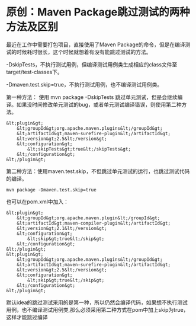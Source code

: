 # 原创：Maven Package跳过测试的两种方法及区别

最近在工作中需要打包项目，直接使用了Maven Package的命令，但是在编译测试的时候耗时很长，这个时候就想着有没有能跳过测试的方法。

-DskipTests，不执行测试用例，但编译测试用例类生成相应的class文件至target/test-classes下。

-Dmaven.test.skip=true，不执行测试用例，也不编译测试用例类。

第一种方法：  使用 mvn package -DskipTests 跳过单元测试，但是会继续编译。如果没时间修改单元测试的bug，或者单元测试编译错误，则使用第二种方法。

```
&lt;plugin&gt;  
    &lt;groupId&gt;org.apache.maven.plugins&lt;/groupId&gt;  
    &lt;artifactId&gt;maven-surefire-plugin&lt;/artifactId&gt;  
    &lt;version&gt;2.5&lt;/version&gt;  
    &lt;configuration&gt;  
        &lt;skipTests&gt;true&lt;/skipTests&gt;  
    &lt;/configuration&gt;  
&lt;/plugin&gt;

```

第二种方法：使用maven.test.skip，不但跳过单元测试的运行，也跳过测试代码的编译。

```
mvn package -Dmaven.test.skip=true 

```

也可以在pom.xml中加入：

```
&lt;plugin&gt;  
    &lt;groupId&gt;org.apache.maven.plugin&lt;/groupId&gt;  
    &lt;artifactId&gt;maven-compiler-plugin&lt;/artifactId&gt;  
    &lt;version&gt;2.1&lt;/version&gt;  
    &lt;configuration&gt;  
        &lt;skip&gt;true&lt;/skip&gt;  
    &lt;/configuration&gt;  
&lt;/plugin&gt;  
&lt;plugin&gt;  
    &lt;groupId&gt;org.apache.maven.plugins&lt;/groupId&gt;  
    &lt;artifactId&gt;maven-surefire-plugin&lt;/artifactId&gt;  
    &lt;version&gt;2.5&lt;/version&gt;  
    &lt;configuration&gt;  
        &lt;skip&gt;true&lt;/skip&gt;  
    &lt;/configuration&gt;  
&lt;/plugin&gt;

```

默认idea的跳过测试采用的是第一种，所以仍然会编译代码，如果想不执行测试用例，也不编译测试用例类,那么必须采用第二种方式在pom中加上skip为true，这样才能跳过编译
